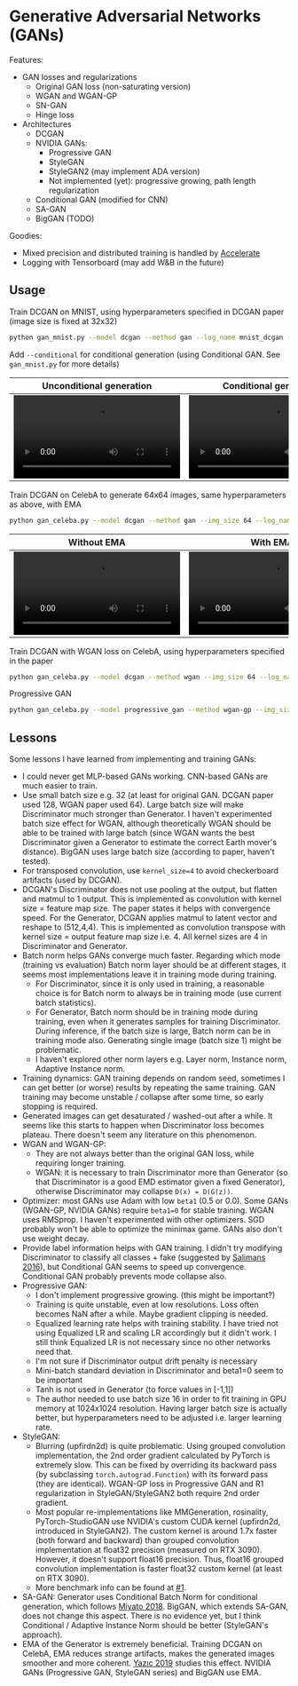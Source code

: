 # Generative Adversarial Networks (GANs)

Features:

- GAN losses and regularizations
  - Original GAN loss (non-saturating version)
  - WGAN and WGAN-GP
  - SN-GAN
  - Hinge loss
- Architectures
  - DCGAN
  - NVIDIA GANs:
    - Progressive GAN
    - StyleGAN
    - StyleGAN2 (may implement ADA version)
    - Not implemented (yet): progressive growing, path length regularization
  - Conditional GAN (modified for CNN)
  - SA-GAN
  - BigGAN (TODO)

Goodies:

- Mixed precision and distributed training is handled by [Accelerate](https://github.com/huggingface/accelerate)
- Logging with Tensorboard (may add W&B in the future)

## Usage

Train DCGAN on MNIST, using hyperparameters specified in DCGAN paper (image size is fixed at 32x32)

```bash
python gan_mnist.py --model dcgan --method gan --log_name mnist_dcgan --batch_size 32 --n_steps 100000 --lr 2e-4 --beta1 0.5 --beta2 0.999
```

Add `--conditional` for conditional generation (using Conditional GAN. See `gan_mnist.py` for more details)

Unconditional generation | Conditional generation
-------------------------|-----------------------
<video src="https://user-images.githubusercontent.com/26946864/211148684-4e41a917-6459-408f-bd89-e99392ad918a.mp4"> | <video src="https://user-images.githubusercontent.com/26946864/211149361-368e77cb-584b-49fa-9b02-83f175abb422.mp4">

Train DCGAN on CelebA to generate 64x64 images, same hyperparameters as above, with EMA

```bash
python gan_celeba.py --model dcgan --method gan --img_size 64 --log_name celeba_dcgan --batch_size 128 --n_steps 100000 --lr 2e-4 --beta1 0.5 --beta2 0.999 --ema
```

Without EMA | With EMA
------------|---------
<video src="https://user-images.githubusercontent.com/26946864/211149449-0e45259a-ec81-4627-a6dd-6098373a0ee8.mp4"> | <video src="https://user-images.githubusercontent.com/26946864/211149453-770a043d-476c-4d57-8250-26bd9118801c.mp4">

Train DCGAN with WGAN loss on CelebA, using hyperparameters specified in the paper

```bash
python gan_celeba.py --model dcgan --method wgan --img_size 64 --log_name celeba_dcgan_wgan --batch_size 64 --n_steps 100000 --optimizer RMSprop --lr 5e-5 --train_g_interval 5
```

Progressive GAN

```bash
python gan_celeba.py --model progressive_gan --method wgan-gp --img_size 256 --z_dim 512 --log_name celeba_progressive_gan --batch_size 16 --n_steps 100000 --optimizer Adam --beta1 0 --beta2 0.99 --lr 1e-3 --ema --drift_penalty 0.001
```

## Lessons

Some lessons I have learned from implementing and training GANs:

- I could never get MLP-based GANs working. CNN-based GANs are much easier to train.
- Use small batch size e.g. 32 (at least for original GAN. DCGAN paper used 128, WGAN paper used 64). Large batch size will make Discriminator much stronger than Generator. I haven't experimented batch size effect for WGAN, although theoretically WGAN should be able to be trained with large batch (since WGAN wants the best Discriminator given a Generator to estimate the correct Earth mover's distance). BigGAN uses large batch size (according to paper, haven't tested).
- For transposed convolution, use `kernel_size=4` to avoid checkerboard artifacts (used by DCGAN).
- DCGAN's Discriminator does not use pooling at the output, but flatten and matmul to 1 output. This is implemented as convolution with kernel size = feature map size. The paper states it helps with convergence speed. For the Generator, DCGAN applies matmul to latent vector and reshape to (512,4,4). This is implemented as convolution transpose with kernel size = output feature map size i.e. 4. All kernel sizes are 4 in Discriminator and Generator.
- Batch norm helps GANs converge much faster. Regarding which mode (training vs evaluation) Batch norm layer should be at different stages, it seems most implementations leave it in training mode during training.
  - For Discriminator, since it is only used in training, a reasonable choice is for Batch norm to always be in training mode (use current batch statistics).
  - For Generator, Batch norm should be in training mode during training, even when it generates samples for training Discriminator. During inference, if the batch size is large, Batch norm can be in training mode also. Generating single image (batch size 1) might be problematic.
  - I haven't explored other norm layers e.g. Layer norm, Instance norm, Adaptive Instance norm.
- Training dynamics: GAN training depends on random seed, sometimes I can get better (or worse) results by repeating the same training. GAN training may become unstable / collapse after some time, so early stopping is required.
- Generated images can get desaturated / washed-out after a while. It seems like this starts to happen when Discriminator loss becomes plateau. There doesn't seem any literature on this phenomenon.
- WGAN and WGAN-GP:
  - They are not always better than the original GAN loss, while requiring longer training.
  - WGAN: it is necessary to train Discriminator more than Generator (so that Discriminator is a good EMD estimator given a fixed Generator), otherwise Discriminator may collapse `D(x) = D(G(z))`.
- Optimizer: most GANs use Adam with low `beta1` (0.5 or 0.0). Some GANs (WGAN-GP, NVIDIA GANs) require `beta1=0` for stable training. WGAN uses RMSprop. I haven't experimented with other optimizers. SGD probably won't be able to optimize the minimax game. GANs also don't use weight decay.
- Provide label information helps with GAN training. I didn't try modifying Discriminator to classify all classes + fake (suggested by [Salimans 2016](https://proceedings.neurips.cc/paper/2016/hash/8a3363abe792db2d8761d6403605aeb7-Abstract.html)), but Conditional GAN seems to speed up convergence. Conditional GAN probably prevents mode collapse also.
- Progressive GAN:
  - I don't implement progressive growing. (this might be important?)
  - Training is quite unstable, even at low resolutions. Loss often becomes NaN after a while. Maybe gradient clipping is needed.
  - Equalized learning rate helps with training stability. I have tried not using Equalized LR and scaling LR accordingly but it didn't work. I still think Equalized LR is not necessary since no other networks need that.
  - I'm not sure if Discriminator output drift penalty is necessary
  - Mini-batch standard deviation in Discriminator and beta1=0 seem to be important
  - Tanh is not used in Generator (to force values in [-1,1])
  - The author needed to use batch size 16 in order to fit training in GPU memory at 1024x1024 resolution. Having larger batch size is actually better, but hyperparameters need to be adjusted i.e. larger learning rate.
- StyleGAN:
  - Blurring (upfirdn2d) is quite problematic. Using grouped convolution implementation, the 2nd order gradient calculated by PyTorch is extremely slow. This can be fixed by overriding its backward pass (by subclassing `torch.autograd.Function`) with its forward pass (they are identical). WGAN-GP loss in Progressive GAN and R1 regularization in StyleGAN/StyleGAN2 both require 2nd order gradient.
  - Most popular re-implementations like MMGeneration, rosinality, PyTorch-StudioGAN use NVIDIA's custom CUDA kernel (upfirdn2d, introduced in StyleGAN2). The custom kernel is around 1.7x faster (both forward and backward) than grouped convolution implementation at float32 precision (measured on RTX 3090). However, it doesn't support float16 precision. Thus, float16 grouped convolution implementation is faster float32 custom kernel (at least on RTX 3090).
  - More benchmark info can be found at [#1](https://github.com/gau-nernst/gan/issues/1).
- SA-GAN: Generator uses Conditional Batch Norm for conditional generation, which follows [Miyato 2018](https://arxiv.org/abs/1802.05637). BigGAN, which extends SA-GAN, does not change this aspect. There is no evidence yet, but I think Conditional / Adaptive Instance Norm should be better (StyleGAN's approach).
- EMA of the Generator is extremely beneficial. Training DCGAN on CelebA, EMA reduces strange artifacts, makes the generated images smoother and more coherent. [Yazıc 2019](https://arxiv.org/abs/1806.04498) studies this effect. NVIDIA GANs (Progressive GAN, StyleGAN series) and BigGAN use EMA.
